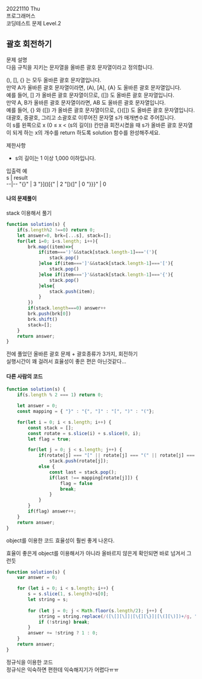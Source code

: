 20221110 Thu  
프로그래머스  
코딩테스트 문제 Level.2  

괄호 회전하기
---
문제 설명  
다음 규칙을 지키는 문자열을 올바른 괄호 문자열이라고 정의합니다.  

(), [], {} 는 모두 올바른 괄호 문자열입니다.  
만약 A가 올바른 괄호 문자열이라면, (A), [A], {A} 도 올바른 괄호 문자열입니다.  
예를 들어, [] 가 올바른 괄호 문자열이므로, ([]) 도 올바른 괄호 문자열입니다.  
만약 A, B가 올바른 괄호 문자열이라면, AB 도 올바른 괄호 문자열입니다.  
예를 들어, {} 와 ([]) 가 올바른 괄호 문자열이므로, {}([]) 도 올바른 괄호 문자열입니다.  
대괄호, 중괄호, 그리고 소괄호로 이루어진 문자열 s가 매개변수로 주어집니다.  
이 s를 왼쪽으로 x (0 ≤ x < (s의 길이)) 칸만큼 회전시켰을 때 s가 올바른 괄호 문자열이 되게 하는 x의 개수를 return 하도록 solution 함수를 완성해주세요.  

제한사항  
- s의 길이는 1 이상 1,000 이하입니다.  

입출력 예  
s	| result  
--|--
"[](){}"	| 3
"}]()[{"	| 2
"[)(]"	| 0
"}}}"	| 0

#### 나의 문제풀이
stack 이용해서 풀기
```jsx
function solution(s) {
    if(s.length%2 !==0) return 0;
    let answer=0, brk=[...s], stack=[];
    for(let i=0; i<s.length; i++){
        brk.map((item)=>{
            if(item===')'&&stack[stack.length-1]==='('){
                stack.pop()
            }else if(item===']'&&stack[stack.length-1]==='['){
                stack.pop()
            }else if(item==='}'&&stack[stack.length-1]==='{'){
                stack.pop()
            }else{
                stack.push(item);
            }
        })
        if(stack.length===0) answer++
        brk.push(brk[0])
        brk.shift()
        stack=[];
    }
    return answer;
}
```
전에 풀었던 올바른 괄호 문제 + 괄호종류가 3가지, 회전하기   
실행시간이 꽤 걸려서 효율성이 좋은 편은 아닌것같다...

#### 다른 사람의 코드
```jsx
function solution(s) {
    if(s.length % 2 === 1) return 0;

    let answer = 0;
    const mapping = { "}" : "{", "]" : "[", ")" : "("};

    for(let i = 0; i < s.length; i++) {
        const stack = [];
        const rotate = s.slice(i) + s.slice(0, i);
        let flag = true;

        for(let j = 0; j < s.length; j++) {
            if(rotate[j] === "[" || rotate[j] === "(" || rotate[j] === "{" )
                stack.push(rotate[j]);
            else {
                const last = stack.pop();
                if(last !== mapping[rotate[j]]) {
                    flag = false
                    break;
                }
            }
        }
        if(flag) answer++;
    }
    return answer;
}
```
object를 이용한 코드
효율성이 훨씬 좋게 나온다.  

효율이 좋은게 object를 이용해서가 아니라 올바르지 않은게 확인되면 바로 넘겨서 그런듯

```jsx
function solution(s) {
    var answer = 0;

    for (let i = 0; i < s.length; i++) {
        s = s.slice(1, s.length)+s[0];
        let string = s;
        
        for (let j = 0; j < Math.floor(s.length/2); j++) {
            string = string.replace(/([\[][\]]|[\{][\}]|[\(][\)])+/g, "");
            if (!string) break;
        }
        answer += !string ? 1 : 0;
    }
    return answer;
}
```
정규식을 이용한 코드  
정규식은 익숙하면 편한데 익숙해지기가 어렵다ㅠㅠ

